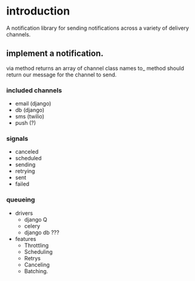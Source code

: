 # introduction

A notification library for sending notifications across a variety of delivery channels.


## implement a notification.

via method returns an array of channel class names
to_<thing> method should return our message for the channel to send.

### included channels
- email (django)
- db (django)
- sms (twilio)
- push (?)

### signals
- canceled
- scheduled
- sending
- retrying
- sent
- failed

### queueing
 - drivers
    - django Q
    - celery
    - django db ???
 - features
    - Throttling
    - Scheduling
    - Retrys
    - Canceling
    - Batching.
